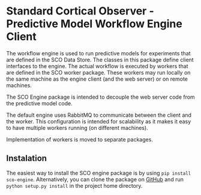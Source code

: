 # Standard Cortical Observer - Predictive Model Workflow Engine Client

The workflow engine is used to run predictive models for experiments that are defined in the SCO Data Store. The classes in this package define client interfaces to the engine. The actual workflow is executed by workers that are defined in the SCO worker package. These workers may run locally on the same machine as the engine client (and the web server) or on remote machines.

The SCO Engine package is intended to decouple the web server code from the predictive model code.

The default engine uses RabbitMQ to communicate between the client and the worker. This configuration is intended for scalability as it makes it easy to have multiple workers running (on different machines).

Implementation of workers is moved to separate packages.

## Instalation

The easiest way to install the SCO engine package is by using `pip install sco-engine`. Alternatively, you can clone the package on [GitHub](https://github.com/heikomuller/sco-engine)  and run `python setup.py install` in the project home directory.
